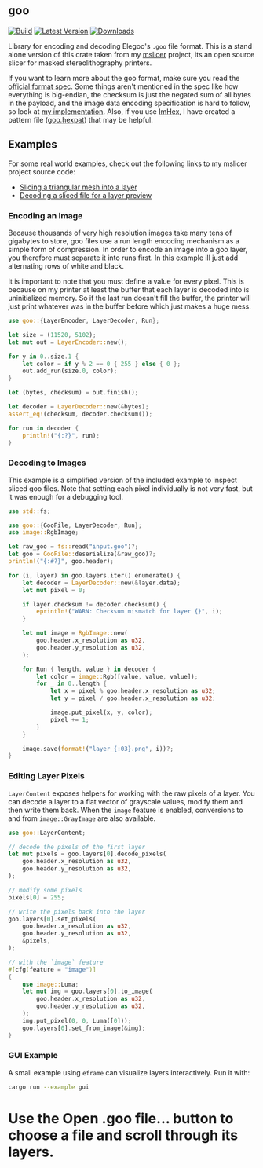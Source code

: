 # `goo`

[![Build](https://github.com/connorslade/goo/actions/workflows/build.yml/badge.svg)](https://github.com/connorslade/goo/actions/workflows/build.yml) [![Latest Version](https://img.shields.io/crates/v/goo)](https://crates.io/crates/goo) [![Downloads](https://img.shields.io/crates/d/goo?label=Downloads)](https://crates.io/crates/goo)

Library for encoding and decoding Elegoo's `.goo` file format.
This is a stand alone version of this crate taken from my [mslicer](https://github.com/connorslade/mslicer) project, its an open source slicer for masked stereolithography printers.

If you want to learn more about the goo format, make sure you read the [official format spec](https://github.com/elegooofficial/GOO).
Some things aren't mentioned in the spec like how everything is big-endian, the checksum is just the negated sum of all bytes in the payload, and the image data encoding specification is hard to follow, so look at [my implementation](https://github.com/connorslade/goo/blob/main/src/encoded_layer.rs).
Also, if you use [ImHex](https://imhex.werwolv.net), I have created a pattern file ([goo.hexpat](https://github.com/connorslade/goo/blob/main/goo.hexpat)) that may be helpful.

## Examples

For some real world examples, check out the following links to my mslicer project source code:

- [Slicing a triangular mesh into a layer](https://github.com/connorslade/mslicer/blob/15d69c7c9f6bd921d8517d81047aa29b18ba4f92/slicer/src/slicer.rs#L72)
- [Decoding a sliced file for a layer preview](https://github.com/connorslade/mslicer/blob/15d69c7c9f6bd921d8517d81047aa29b18ba4f92/mslicer/src/windows/slice_operation.rs#L142)

### Encoding an Image

Because thousands of very high resolution images take many tens of gigabytes to store, goo files use a run length encoding mechanism as a simple form of compression.
In order to encode an image into a goo layer, you therefore must separate it into runs first.
In this example ill just add alternating rows of white and black.

It is important to note that you must define a value for every pixel.
This is because on my printer at least the buffer that each layer is decoded into is uninitialized memory.
So if the last run doesn't fill the buffer, the printer will just print whatever was in the buffer before which just makes a huge mess.

```rust
use goo::{LayerEncoder, LayerDecoder, Run};

let size = (11520, 5102);
let mut out = LayerEncoder::new();

for y in 0..size.1 {
    let color = if y % 2 == 0 { 255 } else { 0 };
    out.add_run(size.0, color);
}

let (bytes, checksum) = out.finish();

let decoder = LayerDecoder::new(&bytes);
assert_eq!(checksum, decoder.checksum());

for run in decoder {
    println!("{:?}", run);
}
```

### Decoding to Images

This example is a simplified version of the included example to inspect sliced goo files.
Note that setting each pixel individually is not very fast, but it was enough for a debugging tool.

```rust
use std::fs;

use goo::{GooFile, LayerDecoder, Run};
use image::RgbImage;

let raw_goo = fs::read("input.goo")?;
let goo = GooFile::deserialize(&raw_goo)?;
println!("{:#?}", goo.header);

for (i, layer) in goo.layers.iter().enumerate() {
    let decoder = LayerDecoder::new(&layer.data);
    let mut pixel = 0;

    if layer.checksum != decoder.checksum() {
        eprintln!("WARN: Checksum mismatch for layer {}", i);
    }

    let mut image = RgbImage::new(
        goo.header.x_resolution as u32,
        goo.header.y_resolution as u32,
    );

    for Run { length, value } in decoder {
        let color = image::Rgb([value, value, value]);
        for _ in 0..length {
            let x = pixel % goo.header.x_resolution as u32;
            let y = pixel / goo.header.x_resolution as u32;

            image.put_pixel(x, y, color);
            pixel += 1;
        }
    }

    image.save(format!("layer_{:03}.png", i))?;
}
```

### Editing Layer Pixels

`LayerContent` exposes helpers for working with the raw pixels of a layer. You
can decode a layer to a flat vector of grayscale values, modify them and then
write them back. When the `image` feature is enabled, conversions to and from
`image::GrayImage` are also available.

```rust
use goo::LayerContent;

// decode the pixels of the first layer
let mut pixels = goo.layers[0].decode_pixels(
    goo.header.x_resolution as u32,
    goo.header.y_resolution as u32,
);

// modify some pixels
pixels[0] = 255;

// write the pixels back into the layer
goo.layers[0].set_pixels(
    goo.header.x_resolution as u32,
    goo.header.y_resolution as u32,
    &pixels,
);

// with the `image` feature
#[cfg(feature = "image")]
{
    use image::Luma;
    let mut img = goo.layers[0].to_image(
        goo.header.x_resolution as u32,
        goo.header.y_resolution as u32,
    );
    img.put_pixel(0, 0, Luma([0]));
    goo.layers[0].set_from_image(&img);
}
```

### GUI Example

A small example using `eframe` can visualize layers interactively. Run it with:

```bash
cargo run --example gui
```

Use the **Open .goo file...** button to choose a file and scroll through its layers.
=======
